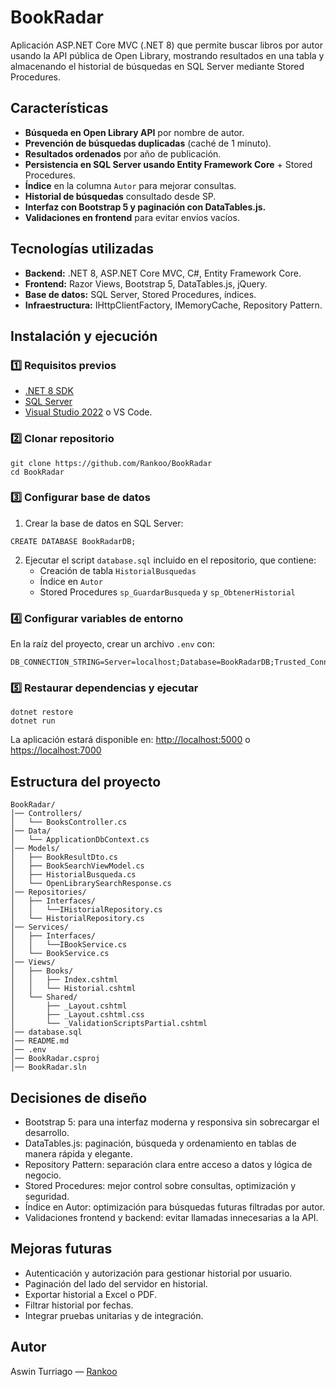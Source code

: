 ﻿# BookRadar
Aplicación ASP.NET Core MVC (.NET 8) que permite buscar libros por autor usando la API pública de Open Library, mostrando resultados en una tabla y almacenando el historial de búsquedas en SQL Server mediante Stored Procedures.
## Características
- **Búsqueda en Open Library API** por nombre de autor.
- **Prevención de búsquedas duplicadas** (caché de 1 minuto).
- **Resultados ordenados** por año de publicación.
- **Persistencia en SQL Server usando Entity Framework Core** + Stored Procedures.
- **Índice** en la columna `Autor` para mejorar consultas.
- **Historial de búsquedas** consultado desde SP.
- **Interfaz con Bootstrap 5 y paginación con DataTables.js.**
- **Validaciones en frontend** para evitar envíos vacíos.

## Tecnologías utilizadas
- **Backend:** .NET 8, ASP.NET Core MVC, C#, Entity Framework Core.
- **Frontend:** Razor Views, Bootstrap 5, DataTables.js, jQuery.
- **Base de datos:** SQL Server, Stored Procedures, índices.
- **Infraestructura:** IHttpClientFactory, IMemoryCache, Repository Pattern.

## Instalación y ejecución
### 1️⃣ Requisitos previos
- [.NET 8 SDK](https://dotnet.microsoft.com/download/dotnet/8.0)
- [SQL Server](https://www.microsoft.com/es-es/sql-server/sql-server-downloads)
- [Visual Studio 2022](https://visualstudio.microsoft.com/es/) o VS Code.

### 2️⃣ Clonar repositorio
```
git clone https://github.com/Rankoo/BookRadar
cd BookRadar
```
### 3️⃣ Configurar base de datos
1. Crear la base de datos en SQL Server:
```
CREATE DATABASE BookRadarDB;
```
2. Ejecutar el script `database.sql` incluido en el repositorio, que contiene:
	* Creación de tabla `HistorialBusquedas`
	* Índice en `Autor`
    * Stored Procedures `sp_GuardarBusqueda` y `sp_ObtenerHistorial`
### 4️⃣ Configurar variables de entorno
En la raíz del proyecto, crear un archivo `.env` con:
```
DB_CONNECTION_STRING=Server=localhost;Database=BookRadarDB;Trusted_Connection=True;TrustServerCertificate=True;
```
### 5️⃣ Restaurar dependencias y ejecutar
```
dotnet restore
dotnet run
```
La aplicación estará disponible en:
[http://localhost:5000](http://localhost:5000) o [https://localhost:7000](https://localhost:7000)

## Estructura del proyecto
```
BookRadar/
│── Controllers/
│   └── BooksController.cs
│── Data/
│   └── ApplicationDbContext.cs
│── Models/
│   ├── BookResultDto.cs
│   ├── BookSearchViewModel.cs
│   ├── HistorialBusqueda.cs
│   └── OpenLibrarySearchResponse.cs
│── Repositories/
│   ├── Interfaces/
│   │	└──IHistorialRepository.cs
│   └── HistorialRepository.cs
│── Services/
│   ├── Interfaces/
│   │	└──IBookService.cs
│   └── BookService.cs
│── Views/
│   ├── Books/
│   │   ├── Index.cshtml
│   │   └── Historial.cshtml
│	└── Shared/
│       ├── _Layout.cshtml
│       ├── _Layout.cshtml.css
│       └── _ValidationScriptsPartial.cshtml
│── database.sql
│── README.md
│── .env
│── BookRadar.csproj
│── BookRadar.sln
```
## Decisiones de diseño
* Bootstrap 5: para una interfaz moderna y responsiva sin sobrecargar el desarrollo.
* DataTables.js: paginación, búsqueda y ordenamiento en tablas de manera rápida y elegante.
* Repository Pattern: separación clara entre acceso a datos y lógica de negocio.
* Stored Procedures: mejor control sobre consultas, optimización y seguridad.
* Índice en Autor: optimización para búsquedas futuras filtradas por autor.
* Validaciones frontend y backend: evitar llamadas innecesarias a la API.
## Mejoras futuras
* Autenticación y autorización para gestionar historial por usuario.
* Paginación del lado del servidor en historial.
* Exportar historial a Excel o PDF.
* Filtrar historial por fechas.
* Integrar pruebas unitarias y de integración.
## Autor
Aswin Turriago — [Rankoo](https://github.com/Rankoo)
